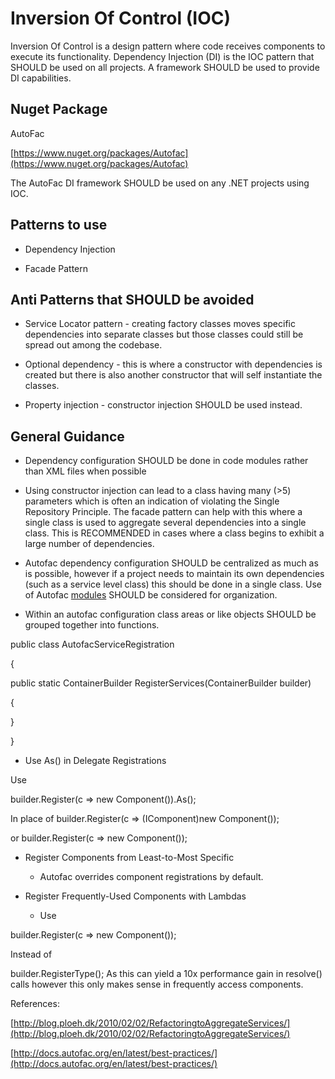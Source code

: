 Inversion Of Control (IOC)
===========================================

Inversion Of Control is a design pattern where code receives components to execute its functionality.  Dependency Injection (DI) is the IOC pattern that SHOULD be used on all projects.  A  framework SHOULD be used to provide DI capabilities.

## Nuget Package

AutoFac 

[https://www.nuget.org/packages/Autofac](https://www.nuget.org/packages/Autofac)

The AutoFac DI framework SHOULD be used on any .NET projects using IOC.

## Patterns to use

* Dependency Injection

* Facade Pattern

## Anti Patterns that SHOULD be avoided

* Service Locator pattern - creating factory classes moves specific dependencies into separate classes but those classes could still be spread out among the codebase.

* Optional dependency - this is where a constructor with dependencies is created but there is also another constructor that will self instantiate the classes.

* Property injection - constructor injection SHOULD be used instead.

## General Guidance

* Dependency configuration SHOULD be done in code modules rather than XML files when possible

* Using constructor injection can lead to a class having many (>5) parameters which is often an indication of violating the Single Repository Principle.  The facade pattern can help with this where a single class is used to aggregate several dependencies into a single class. This is RECOMMENDED in cases where a class begins to exhibit a large number of dependencies.

* Autofac dependency configuration SHOULD be centralized as much as is possible, however if a project needs to maintain its own dependencies (such as a service level class) this should be done in a single class.  Use of Autofac [modules](http://autofac.readthedocs.org/en/latest/configuration/modules.html) SHOULD be considered for organization.

* Within an autofac configuration class areas or like objects SHOULD be grouped together into functions.

public class AutofacServiceRegistration

{

public static ContainerBuilder RegisterServices(ContainerBuilder builder)

{

}

}

* Use As<T>() in Delegate Registrations

Use 

builder.Register(c => new Component()).As<IComponent>();

In place of
	builder.Register(c => (IComponent)new Component());

or
	builder.Register<IComponent>(c => new Component());

* Register Components from Least-to-Most Specific

    * Autofac overrides component registrations by default.

* Register Frequently-Used Components with Lambdas

    * Use 

builder.Register(c => new Component());

Instead of

builder.RegisterType<Component>();
As this can yield a 10x performance gain in resolve() calls however this only makes sense in frequently access components.

References:

[http://blog.ploeh.dk/2010/02/02/RefactoringtoAggregateServices/](http://blog.ploeh.dk/2010/02/02/RefactoringtoAggregateServices/)

[http://docs.autofac.org/en/latest/best-practices/](http://docs.autofac.org/en/latest/best-practices/)

